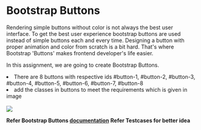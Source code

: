 # Bootstrap Buttons

Rendering simple buttons without color is not always the best user interface. To get the best user experience bootstrap buttons are used instead of simple buttons each and every time. Designing a button with proper animation and color from scratch is a bit hard. That's where Bootstrap 'Buttons' makes frontend developer's life easier.
 
 In this assignment, we are going to create Bootstrap Buttons.
 <li>There are 8 buttons with respective ids #button-1, #button-2, #button-3, #button-4, #button-5, #button-6, #button-7, #button-8</li> <li>add the classes in buttons to meet the requirements which is given in image </li>
 <br>
 
 <img src="https://d3dyfaf3iutrxo.cloudfront.net/thumbnail/assignment/question/2c53c2c7e03f48a7903dc7591fffe196.png">
 
 
 <strong>Refer Bootstrap Buttons <a href = "https://getbootstrap.com/docs/4.0/components/buttons/">documentation</a></strong>
 <strong>Refer Testcases for better idea</strong>


